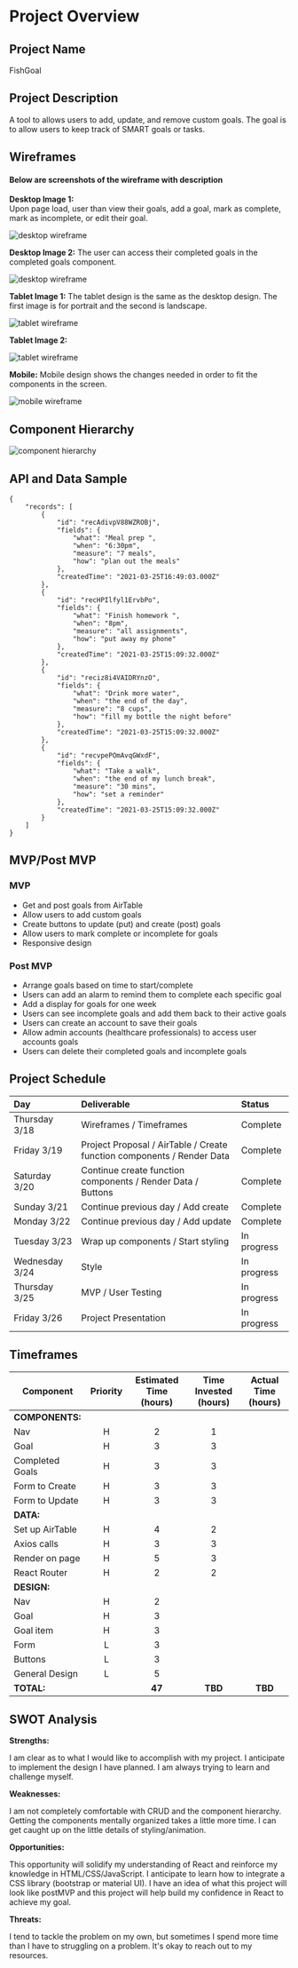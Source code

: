 # Project Overview

## Project Name
FishGoal

## Project Description
A tool to allows users to add, update, and remove custom goals. The goal is to allow users to keep track of SMART goals or tasks.

## Wireframes

#### Below are screenshots of the wireframe with description

**Desktop Image 1:**  
Upon page load, user than view their goals, add a goal, mark as complete, mark as incomplete, or edit their goal.

![desktop wireframe](/assets/desktop-2.png)

**Desktop Image 2:**
The user can access their completed goals in the completed goals component. 

![desktop wireframe](/assets/desktop-1.png)


**Tablet Image 1:**
The tablet design is the same as the desktop design. The first image is for portrait and the second is landscape.

![tablet wireframe](/assets/tablet-1.png)

**Tablet Image 2:**

![tablet wireframe](/assets/tablet-2.png)

**Mobile:**
Mobile design shows the changes needed in order to fit the components in the screen.

![mobile wireframe](/assets/mobile.png)

## Component Hierarchy

![component hierarchy](/assets/hierarchy.png)

## API and Data Sample
```
{
    "records": [
        {
            "id": "recAdivpV88WZROBj",
            "fields": {
                "what": "Meal prep ",
                "when": "6:30pm",
                "measure": "7 meals",
                "how": "plan out the meals"
            },
            "createdTime": "2021-03-25T16:49:03.000Z"
        },
        {
            "id": "recHPIlfyl1ErvbPo",
            "fields": {
                "what": "Finish homework ",
                "when": "8pm",
                "measure": "all assignments",
                "how": "put away my phone"
            },
            "createdTime": "2021-03-25T15:09:32.000Z"
        },
        {
            "id": "reciz8i4VAIDRYnzO",
            "fields": {
                "what": "Drink more water",
                "when": "the end of the day",
                "measure": "8 cups",
                "how": "fill my bottle the night before"
            },
            "createdTime": "2021-03-25T15:09:32.000Z"
        },
        {
            "id": "recvpePOmAvqGWxdF",
            "fields": {
                "what": "Take a walk",
                "when": "the end of my lunch break",
                "measure": "30 mins",
                "how": "set a reminder"
            },
            "createdTime": "2021-03-25T15:09:32.000Z"
        }
    ]
}
```

## MVP/Post MVP

### MVP
* Get and post goals from AirTable
* Allow users to add custom goals
* Create buttons to update (put) and create (post) goals
* Allow users to mark complete or incomplete for goals
* Responsive design 

### Post MVP
* Arrange goals based on time to start/complete
* Users can add an alarm to remind them to complete each specific goal
* Add a display for goals for one week
* Users can see incomplete goals and add them back to their active goals
* Users can create an account to save their goals
* Allow admin accounts (healthcare professionals) to access user accounts goals
* Users can delete their completed goals and incomplete goals


## Project Schedule
| Day | Deliverable | Status |
| :---- | :---- | :---- |
| Thursday 3/18  | Wireframes / Timeframes | Complete |
| Friday 3/19    | Project Proposal / AirTable / Create function components / Render Data | Complete |
| Saturday 3/20  | Continue create function components / Render Data / Buttons | Complete |
| Sunday 3/21    | Continue previous day / Add create | Complete |
| Monday 3/22    | Continue previous day / Add update | Complete |
| Tuesday 3/23   | Wrap up components / Start styling | In progress |
| Wednesday 3/24 | Style | In progress |
| Thursday 3/25  | MVP / User Testing | In progress |
| Friday 3/26    | Project Presentation | In progress |

## Timeframes
| Component | Priority | Estimated Time (hours) | Time Invested (hours) | Actual Time (hours) |
| --------- | :----: | :----: | :----: | :----: |
| **COMPONENTS:** |
| Nav              | H | 2 | 1 |  |
| Goal             | H | 3 | 3 |  |
| Completed Goals  | H | 3 | 3 |  |
| Form to Create   | H | 3 | 3 |  |
| Form to Update   | H | 3 | 3 |  |
| **DATA:** |
| Set up AirTable | H | 4 | 2 |  |
| Axios calls     | H | 3 | 3 |  |
| Render on page  | H | 5 | 3 |  |
| React Router    | H | 2 | 2 |  |
| **DESIGN:** |
| Nav             | H | 2 |  |  |
| Goal            | H | 3 |  |  |
| Goal item       | H | 3 |  |  |
| Form            | L | 3 |  |  |
| Buttons         | L | 3 |  |  |
| General Design  | L | 5 |  |  |
| **TOTAL:**      |   |**47**|**TBD**|**TBD**| 

## SWOT Analysis
**Strengths:**

I am clear as to what I would like to accomplish with my project. I anticipate to implement the design I have planned. I am always trying to learn and challenge myself. 

**Weaknesses:**

I am not completely comfortable with CRUD and the component hierarchy. Getting the components mentally organized takes a little more time. I can get caught up on the little details of styling/animation. 

**Opportunities:**

This opportunity will solidify my understanding of React and reinforce my knowledge in HTML/CSS/JavaScript. I anticipate to learn how to integrate a CSS library (bootstrap or material UI). I have an idea of what this project will look like postMVP and this project will help build my confidence in React to achieve my goal.

**Threats:**

I tend to tackle the problem on my own, but sometimes I spend more time than I have to struggling on a problem. It's okay to reach out to my resources. 